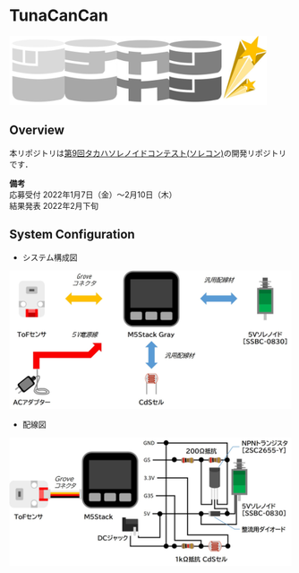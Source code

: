 # TunaCanCan
<img src="img/logo.jpg" width="460">

## Overview
本リポジトリは[第9回タカハソレノイドコンテスト(ソレコン)](https://www.takaha.co.jp/co/solcon/)の開発リポジトリです．

**備考**  
応募受付 2022年1月7日（金）〜2月10日（木）  
結果発表 2022年2月下旬

## System Configuration
* システム構成図
<img src="img/sysconfig.jpg" width="640">

* 配線図
<img src="img/wiring.jpg" width="640">
